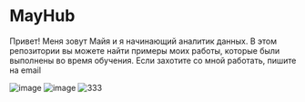 # MayHub
Привет! Меня зовут Майя и я начинающий аналитик данных.
В этом репозитории вы можете найти примеры моих работы, которые были выполнены во время обучения.
Если захотите со мной работать, пишите на email

![image](https://github.com/Mayzez/MayHub/assets/150939915/78e85e84-28cb-4123-b25d-6cb1df4ddcf4)
![image](https://github.com/Mayzez/MayHub/assets/150939915/b3db1e99-b92a-4d86-9895-3764659ed3a9)
![333](https://github.com/Mayzez/MayHub/assets/150939915/9d241394-3b12-48fe-ae75-60cb599ba40f)
